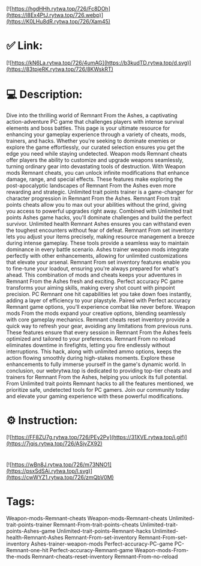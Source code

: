 [![https://hgdHHh.rytwa.top/726/Fc8DOh](https://l8Ex4PtJ.rytwa.top/726.webp)](https://K0LHu8dR.rytwa.top/726/Xam45)
# ✅ Link:
[![https://kN6La.rytwa.top/726/4umAG](https://b3kudTD.rytwa.top/d.svg)](https://83tpjeRK.rytwa.top/726/8KWskRT)
# 💻 Description:
Dive into the thrilling world of Remnant From the Ashes, a captivating action-adventure PC game that challenges players with intense survival elements and boss battles. This page is your ultimate resource for enhancing your gameplay experience through a variety of cheats, mods, trainers, and hacks. Whether you're seeking to dominate enemies or explore the game effortlessly, our curated selection ensures you get the edge you need while staying undetected.
Weapon mods Remnant cheats offer players the ability to customize and upgrade weapons seamlessly, turning ordinary gear into devastating tools of destruction. With Weapon mods Remnant cheats, you can unlock infinite modifications that enhance damage, range, and special effects. These features make exploring the post-apocalyptic landscapes of Remnant From the Ashes even more rewarding and strategic.
Unlimited trait points trainer is a game-changer for character progression in Remnant From the Ashes. Remnant From trait points cheats allow you to max out your abilities without the grind, giving you access to powerful upgrades right away. Combined with Unlimited trait points Ashes game hacks, you'll dominate challenges and build the perfect survivor.
Unlimited health Remnant Ashes ensures you can withstand even the toughest encounters without fear of defeat. Remnant From set inventory lets you adjust your items precisely, making resource management a breeze during intense gameplay. These tools provide a seamless way to maintain dominance in every battle scenario.
Ashes trainer weapon mods integrate perfectly with other enhancements, allowing for unlimited customizations that elevate your arsenal. Remnant From set inventory features enable you to fine-tune your loadout, ensuring you're always prepared for what's ahead. This combination of mods and cheats keeps your adventures in Remnant From the Ashes fresh and exciting.
Perfect accuracy PC game transforms your aiming skills, making every shot count with pinpoint precision. PC Remnant one hit capabilities let you take down foes instantly, adding a layer of efficiency to your playstyle. Paired with Perfect accuracy Remnant game options, you'll experience combat like never before.
Weapon mods From the mods expand your creative options, blending seamlessly with core gameplay mechanics. Remnant cheats reset inventory provide a quick way to refresh your gear, avoiding any limitations from previous runs. These features ensure that every session in Remnant From the Ashes feels optimized and tailored to your preferences.
Remnant From no reload eliminates downtime in firefights, letting you fire endlessly without interruptions. This hack, along with unlimited ammo options, keeps the action flowing smoothly during high-stakes moments. Explore these enhancements to fully immerse yourself in the game's dynamic world.
In conclusion, our webrytwa.top is dedicated to providing top-tier cheats and trainers for Remnant From the Ashes, helping you unlock its full potential. From Unlimited trait points Remnant hacks to all the features mentioned, we prioritize safe, undetected tools for PC gamers. Join our community today and elevate your gaming experience with these powerful modifications.

# ⚙️ Instruction:
[![https://FF8ZU7g.rytwa.top/726/PEy2Pv](https://31XVE.rytwa.top/i.gif)](https://7jqis.rytwa.top/726/ASjvZX92)
#
[![https://wBn8J.rytwa.top/726/m73NNO1](https://psxSdSAi.rytwa.top/l.svg)](https://cwWYZ1.rytwa.top/726/zmQbV0M)
# Tags:
Weapon-mods-Remnant-cheats Weapon-mods-Remnant-cheats Unlimited-trait-points-trainer Remnant-From-trait-points-cheats Unlimited-trait-points-Ashes-game Unlimited-trait-points-Remnant-hacks Unlimited-health-Remnant-Ashes Remnant-From-set-inventory Remnant-From-set-inventory Ashes-trainer-weapon-mods Perfect-accuracy-PC-game PC-Remnant-one-hit Perfect-accuracy-Remnant-game Weapon-mods-From-the-mods Remnant-cheats-reset-inventory Remnant-From-no-reload





